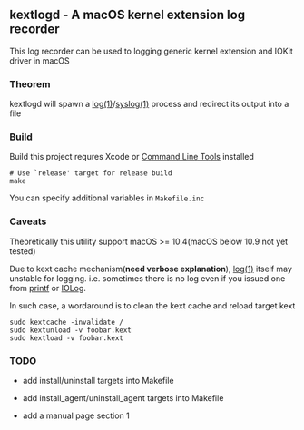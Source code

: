 ## kextlogd - A macOS kernel extension log recorder

This log recorder can be used to logging generic kernel extension and IOKit driver in macOS

### Theorem

kextlogd will spawn a [log(1)](x-man-page://1/log)/[syslog(1)](x-man-page://1/syslog) process and redirect its output into a file

### Build

Build this project requres Xcode or [Command Line Tools](https://developer.apple.com/download/more/?=Command%20Line%20Tools) installed

```shell
# Use `release' target for release build
make
```

You can specify additional variables in `Makefile.inc`

### Caveats

Theoretically this utility support macOS >= 10.4(macOS below 10.9 not yet tested)

Due to kext cache mechanism(**need verbose explanation**), [log(1)](x-man-page://1/log) itself may unstable for logging. i.e. sometimes there is no log even if you issued one from [printf](http://xr.anadoxin.org/source/xref/macos-10.13.6-highsierra/xnu-4570.71.2/osfmk/kern/printf.c#853) or [IOLog](http://xr.anadoxin.org/source/xref/macos-10.13.6-highsierra/xnu-4570.71.2/iokit/Kernel/IOLib.cpp#1152).

In such case, a wordaround is to clean the kext cache and reload target kext

```shell
sudo kextcache -invalidate /
sudo kextunload -v foobar.kext
sudo kextload -v foobar.kext
```

### TODO

* add install/uninstall targets into Makefile

* add install_agent/uninstall_agent targets into Makefile

* add a manual page  section 1

